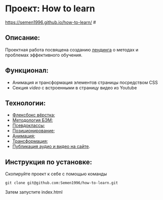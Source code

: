 # Проект: How to learn 
https://semen1996.github.io/how-to-learn/ #

## Описание: 

Проектная работа посвящена созданию [лендинга](https://habr.com/ru/company/trinion/blog/273917/ "Одностраничный сайт") о методах и проблемах эффективного обучения.

## Функционал:

* Анимация и трансформация элементов страницы посредством CSS 
* Секция *video* с встроенными в страницу видео из Youtube

## Технологии: 

* [Флексбокс вёрстка](https://habr.com/ru/post/467049/);
* [Методология БЭМ](https://ru.bem.info/methodology/);
* [Псевдоклассы](http://htmlbook.ru/css/cat/pseudoclass);
* [Позиционирование](https://css-tricks.com/almanac/properties/p/position/);
* [Анимация](https://developer.mozilla.org/ru/docs/Web/CSS/CSS_Animations/Using_CSS_animations);
* [Трансформация](https://html5book.ru/css3-transform/);
* [Публикация аудио и видео на сайте](http://htmlbook.ru/index.php/html/iframe).

## Инструкция по установке: 


Скопируйте проект к себе с помощью команды

```
git clone git@github.com:Semen1996/how-to-learn.git
```

Затем запустите index.html
